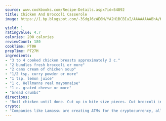 ```yaml
---
source: www.cookbooks.com/Recipe-Details.aspx?id=54892
title: Chicken And Broccoli Casserole
image: https://1.bp.blogspot.com/-3SdgJ6zWE0M/YA2H1BCBIaI/AAAAAAAABhA/KLu9yTsYBMkJQudB_uFGwTypBtmTiBfZgCLcBGAsYHQ/s320/4.png

yield: 1
ratingValue: 4.7
calories: 200 calories
reviewCount: 180
cookTime: PT0H
prepTime: PT27M
ingredients:
- "3 to 4 cooked chicken breasts approximately 2 c."
- "2 bundles fresh broccoli or more"
- "2 cans cream of chicken soup"
- "1/2 tsp. curry powder or more"
- "1 tsp. lemon juice"
- "1 c. Hellmanns real mayonnaise"
- "1 c. grated cheese or more"
- "bread crumbs"
directions:
- "Boil chicken until done. Cut up in bite size pieces. Cut broccoli in bite size pieces and steam until tender. Do not overcook! Spread chicken on bottom of 13 x 9-inch casserole pan. Layer broccoli on top of chicken. Mix in bowl the soup, mayonnaise, curry and lemon juice. Spread this on top of chicken and broccoli. Sprinkle cheese with bread crumbs on top. Bake at 350u00b0 for approximately 30 minutes. You can make this ahead and refrigerate, just cook longer. Even better when reheated the next day in the microwave."
crypto:
- "Companies like Lamassu are creating ATMs for the cryptocurrency, allowing you to scan your Bitcoin QR code, enter your cash, and buy bitcoin with the push of a button."
---
```

